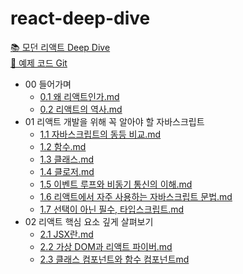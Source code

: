 # react-deep-dive
[📚 모던 리액트 Deep Dive](https://wikibook.co.kr/react-deep-dive/)  
[🔗 예제 코드 Git](https://github.com/wikibook/react-deep-dive-example)


<!-- FOLDER_STRUCTURE_START -->
- 00 들어가며
    - [0.1 왜 리액트인가.md](https://github.com/e-juhee/react-deep-dive/blob/main/00%20들어가며/0.1%20왜%20리액트인가.md)
    - [0.2 리액트의 역사.md](https://github.com/e-juhee/react-deep-dive/blob/main/00%20들어가며/0.2%20리액트의%20역사.md)
- 01 리액트 개발을 위해 꼭 알아야 할 자바스크립트
    - [1.1 자바스크립트의 동등 비교.md](https://github.com/e-juhee/react-deep-dive/blob/main/01%20리액트%20개발을%20위해%20꼭%20알아야%20할%20자바스크립트/1.1%20자바스크립트의%20동등%20비교.md)
    - [1.2 함수.md](https://github.com/e-juhee/react-deep-dive/blob/main/01%20리액트%20개발을%20위해%20꼭%20알아야%20할%20자바스크립트/1.2%20함수.md)
    - [1.3 클래스.md](https://github.com/e-juhee/react-deep-dive/blob/main/01%20리액트%20개발을%20위해%20꼭%20알아야%20할%20자바스크립트/1.3%20클래스.md)
    - [1.4 클로저.md](https://github.com/e-juhee/react-deep-dive/blob/main/01%20리액트%20개발을%20위해%20꼭%20알아야%20할%20자바스크립트/1.4%20클로저.md)
    - [1.5 이벤트 루프와 비동기 통신의 이해.md](https://github.com/e-juhee/react-deep-dive/blob/main/01%20리액트%20개발을%20위해%20꼭%20알아야%20할%20자바스크립트/1.5%20이벤트%20루프와%20비동기%20통신의%20이해.md)
    - [1.6 리액트에서 자주 사용하는 자바스크립트 문법.md](https://github.com/e-juhee/react-deep-dive/blob/main/01%20리액트%20개발을%20위해%20꼭%20알아야%20할%20자바스크립트/1.6%20리액트에서%20자주%20사용하는%20자바스크립트%20문법.md)
    - [1.7 선택이 아닌 필수, 타입스크립트.md](https://github.com/e-juhee/react-deep-dive/blob/main/01%20리액트%20개발을%20위해%20꼭%20알아야%20할%20자바스크립트/1.7%20선택이%20아닌%20필수,%20타입스크립트.md)
- 02 리액트 핵심 요소 깊게 살펴보기
    - [2.1 JSX란.md](https://github.com/e-juhee/react-deep-dive/blob/main/02%20리액트%20핵심%20요소%20깊게%20살펴보기/2.1%20JSX란.md)
    - [2.2 가상 DOM과 리액트 파이버.md](https://github.com/e-juhee/react-deep-dive/blob/main/02%20리액트%20핵심%20요소%20깊게%20살펴보기/2.2%20가상%20DOM과%20리액트%20파이버.md)
    - [2.3 클래스 컴포넌트와 함수 컴포넌트md](https://github.com/e-juhee/react-deep-dive/blob/main/02%20리액트%20핵심%20요소%20깊게%20살펴보기/2.3%20클래스%20컴포넌트와%20함수%20컴포넌트md)

<!-- FOLDER_STRUCTURE_END -->